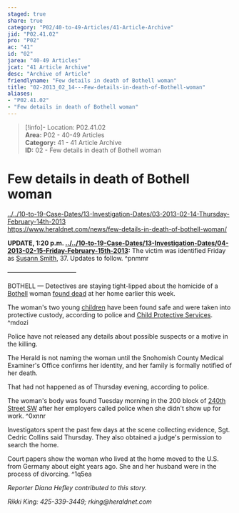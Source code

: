 ```yaml
---  
staged: true  
share: true  
category: "P02/40-to-49-Articles/41-Article-Archive"  
jid: "P02.41.02"  
pro: "P02"  
ac: "41"  
id: "02"  
jarea: "40-49 Articles"  
jcat: "41 Article Archive"  
desc: "Archive of Article"  
friendlyname: "Few details in death of Bothell woman"  
title: "02-2013_02_14---Few-details-in-death-of-Bothell-woman"  
aliases:   
- "P02.41.02"  
- "Few details in death of Bothell woman"  
---  
```

>[!info]- Location: P02.41.02  
>**Area:** P02 - 40-49 Articles  
>**Category:** 41 - 41 Article Archive  
>**ID:** 02 - Few details in death of Bothell woman  
  
# Few details in death of Bothell woman  
  
  
  
[../../10-to-19-Case-Dates/13-Investigation-Dates/03-2013-02-14-Thursday-February-14th-2013](../../10-to-19-Case-Dates/13-Investigation-Dates/03-2013-02-14-Thursday-February-14th-2013.md#)    
<https://www.heraldnet.com/news/few-details-in-death-of-bothell-woman/>  
  
**UPDATE, 1:20 p.m. [../../10-to-19-Case-Dates/13-Investigation-Dates/04-2013-02-15-Friday-February-15th-2013](../../10-to-19-Case-Dates/13-Investigation-Dates/04-2013-02-15-Friday-February-15th-2013.md#):** The victim was identified Friday as [Susann Smith](../../70-to-79-People/71-Victims/02-Susann-Smith.md#), 37. Updates to follow. ^pnmmr  
  
———————————  
  
BOTHELL — Detectives are staying tight-lipped about the homicide of a [Bothell](../../50-to-59-Investigation/52-Key-Locations/05-Bothell.md#) woman [found dead](http://www.heraldnet.com/article/20130213/BLOG41/130219938/1131/NEWS08#Police-say-Bothell-woman-died-from-homicidal-violence) at her home earlier this week.  
  
The woman's two young [children](../../70-to-79-People/73-Family-and-Friends/08-Children.md#) have been found safe and were taken into protective custody, according to police and [Child Protective Services](../../70-to-79-People/75-Police-and-Detectives/08-CPS.md#). ^mdozi  
  
Police have not released any details about possible suspects or a motive in the killing.  
  
The Herald is not naming the woman until the Snohomish County Medical Examiner's Office confirms her identity, and her family is formally notified of her death.  
  
That had not happened as of Thursday evening, according to police.  
  
The woman's body was found Tuesday morning in the 200 block of [240th Street SW](geo:47.7814081,-122.3480898) after her employers called police when she didn't show up for work. ^0xnnr  
  
Investigators spent the past few days at the scene collecting evidence, Sgt. Cedric Collins said Thursday. They also obtained a judge's permission to search the home.  
  
Court papers show the woman who lived at the home moved to the U.S. from Germany about eight years ago. She and her husband were in the process of divorcing. ^1q5ea  
  
_Reporter Diana Hefley contributed to this story._  
  
_Rikki King: 425-339-3449; rking@heraldnet.com_  
